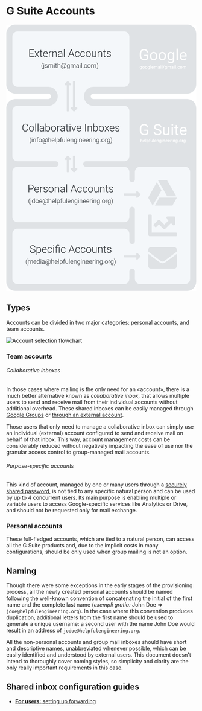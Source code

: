 # G Suite Accounts

![Diagram](/images/gsuite-account-diagram.svg)

## Types
Accounts can be divided in two major categories: personal accounts, and team accounts.

![Account selection flowchart](/images/gsuite-account-selection-flowchart.svg)

### Team accounts

###### Collaborative inboxes
In those cases where mailing is the only need for an «account», there is a much better alternative known as _collaborative inbox_, that allows multiple users to send and receive mail from their individual accounts without additional overhead. These shared inboxes can be<!-- hopefully --> easily managed through [Google Groups](https://groups.google.com/a/helpfulengineering.org/forum/#!myforums) or [through an external account](./collaborative-inbox-forwarding.md).

Those users that only need to manage a collaborative inbox can simply use an individual (external) account configured to send and receive mail on behalf of that inbox. This way, account management costs can be considerably reduced without negatively impacting the ease of use nor the granular access control to group-managed mail accounts.

###### Purpose-specific accounts
This kind of account, managed by one or many users through a [securely shared password](/documentation/guidance/credential-sharing.md), is not tied to any specific natural person and can be used by up to 4 concurrent users. <!-- just in case, to avoid tripping bot protection --> Its main purpose is enabling multiple or variable users to access Google-specific services like Analytics or Drive, and should not be requested only for mail exchange.

### Personal accounts
These full-fledged accounts, which are tied to a natural person, can access all the G Suite products and, due to the implicit costs in many configurations, should be only used when group mailing is not an option.

## Naming
Though there were some exceptions in the early stages of the provisioning process, all the newly created personal accounts should be named following the well-known convention of concatenating the initial of the first name and the complete last name (*exempli gratia:* John Doe => `jdoe@helpfulengineering.org`). In the case where this convention produces duplication, additional letters from the first name should be used to generate a unique username: a second user with the name John Doe would result in an address of `jodoe@helpfulengineering.org`.

All the non-personal accounts and group mail inboxes should have short and descriptive names, unabbreviated whenever possible, which can be easily identified and understood by external users. This document doesn't intend to thoroughly cover naming styles, so simplicity and clarity are the only really important requirements in this case.

## Shared inbox configuration guides
* [**For users:** setting up forwarding](./collaborative-inbox-forwarding.md)

